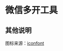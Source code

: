 # 微信多开工具

## 其他说明

图标来源：[iconfont](https://www.iconfont.cn/collections/detail?spm=a313x.user_detail.i1.dc64b3430.7b9b3a81uYoTmU&cid=13836)

